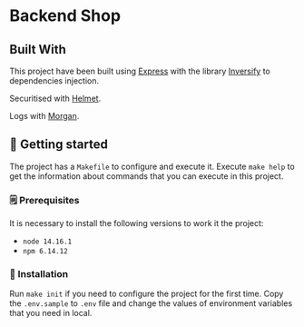 # Backend Shop

## Built With

This project have been built using [Express](https://expressjs.com/es/) with the library [Inversify](https://github.com/inversify/inversify-express-utils)
to dependencies injection.

Securitised with [Helmet](https://www.npmjs.com/package/helmet).

Logs with [Morgan](https://www.npmjs.com/package/morgan).

## 🚀 Getting started

The project has a `Makefile` to configure and execute it.
Execute `make help` to get the information about commands that you can execute in this project.

### 🗒️ Prerequisites

It is necessary to install the following versions to work it the project:   
- `node 14.16.1`
- `npm 6.14.12`

### 🔧 Installation

Run `make init` if you need to configure the project for the first time.
Copy the `.env.sample` to `.env` file and change the values of environment variables that you need in local.
